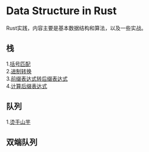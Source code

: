 # Data Structure in Rust
Rust实践，内容主要是基本数据结构和算法，以及一些实战。

## 栈
1.<a href="stack/src/lib.rs" alt="链接">括号匹配</a><br>
2.<a href="stack/src/lib.rs" alt="链接">进制转换</a><br>
3.<a href="stack/src/lib.rs" alt="链接">前缀表达式转后缀表达式</a><br>
4.<a href="stack/src/lib.rs" alt="链接">计算后缀表达式</a>

## 队列
1.<a href="queue/src/lib.rs" alt="链接">烫手山芋</a>

## 双端队列
